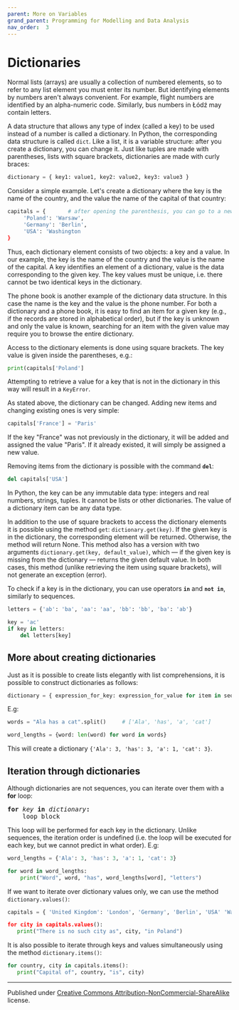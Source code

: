 ```yaml
---
parent: More on Variables
grand_parent: Programming for Modelling and Data Analysis
nav_order:  3
---
```


# Dictionaries

Normal lists (arrays) are usually a collection of numbered elements, so to refer to any list element you must enter its number. But identifying elements by numbers aren't always convenient. For example, flight numbers are identified by an alpha-numeric code. Similarly, bus numbers in Łódź may contain letters.

A data structure that allows any type of index (called a key) to be used instead of a number is called a dictionary. In Python, the corresponding data structure is called `dict`. Like a list, it is a variable structure: after you create a dictionary, you can change it. Just like tuples are made with parentheses, lists with square brackets, dictionaries are made with curly braces:

```python
dictionary = { key1: value1, key2: value2, key3: value3 }
```

Consider a simple example. Let's create a dictionary where the key is the name of the country, and the value the name of the capital of that country:

```python
capitals = {       # after opening the parenthesis, you can go to a new line
     'Poland': 'Warsaw',
     'Germany': 'Berlin',
     'USA': 'Washington 
}
```

Thus, each dictionary element consists of two objects: a key and a value. In our example, the key is the name of the country and the value is the name of the capital. A key identifies an element of a dictionary, value is the data corresponding to the given key. The key values ​​must be unique, i.e. there cannot be two identical keys in the dictionary.

The phone book is another example of the dictionary data structure. In this case the name is the key and the value is the phone number. For both a dictionary and a phone book, it is easy to find an item for a given key (e.g., if the records are stored in alphabetical order), but if the key is unknown and only the value is known, searching for an item with the given value may require you to browse the entire dictionary.

Access to the dictionary elements is done using square brackets. The key value is given inside the parentheses, e.g.:

```python
print(capitals['Poland']
```

Attempting to retrieve a value for a key that is not in the dictionary in this way will result in a `KeyError`.

As stated above, the dictionary can be changed. Adding new items and changing existing ones is very simple:

```python
capitals['France'] = 'Paris'
```

If the key "France" was not previously in the dictionary, it will be added and assigned the value "Paris". If it already existed, it will simply be assigned a new value.

Removing items from the dictionary is possible with the command **`del`**:

```python
del capitals['USA']
```

In Python, the key can be any immutable data type: integers and real numbers, strings, tuples. It cannot be lists or other dictionaries. The value of a dictionary item can be any data type.

In addition to the use of square brackets to access the dictionary elements it is possible using the method `get`: `dictionary.get(key)`. If the given key is in the dictionary, the corresponding element will be returned. Otherwise, the method will return None. This method also has a version with two arguments `dictionary.get(key, default_value)`, which — if the given key is missing from the dictionary — returns the given default value. In both cases, this method (unlike retrieving the item using square brackets), will not generate an exception (error).

To check if a key is in the dictionary, you can use operators **`in`** and **`not in`**, similarly to sequences.

```python
letters = {'ab': 'ba', 'aa': 'aa', 'bb': 'bb', 'ba': 'ab'} 

key = 'ac' 
if key in letters: 
    del letters[key]
```

## More about creating dictionaries

Just as it is possible to create lists elegantly with list comprehensions, it is possible to construct dictionaries as follows:

```python
dictionary = { expression_for_key: expression_for_value for item in sequence }
```

E.g:

```python
words = "Ala has a cat".split()     # ['Ala', 'has', 'a', 'cat']

word_lengths = {word: len(word) for word in words}
```

This will create a dictionary `{'Ala': 3, 'has': 3, 'a': 1, 'cat': 3}`.

## Iteration through dictionaries

Although dictionaries are not sequences, you can iterate over them with a **for** loop:

<pre>
<b>for</b> <i>key</i> <b>in</b> <i>dictionary</i><b>:</b>
    loop block
</pre>

This loop will be performed for each  key in the dictionary. Unlike sequences, the iteration order is undefined (i.e. the loop will be executed for each key, but we cannot predict in what order). E.g:

```python
word_lengths = {'Ala': 3, 'has': 3, 'a': 1, 'cat': 3} 

for word in word_lengths: 
    print("Word", word, "has", word_lengths[word], "letters")
```

If we want to iterate over dictionary values only, we can use the method `dictionary.values()`:

```python
capitals = { 'United Kingdom': 'London', 'Germany', 'Berlin', 'USA' 'Washington} 

for city in capitals.values(): 
   print("There is no such city as", city, "in Poland")
```

It is also possible to iterate through keys and values simultaneously using the method `dictionary.items()`:

```python
for country, city in capitals.items(): 
   print("Capital of", country, "is", city)
```

<hr/>

Published under [Creative Commons Attribution-NonCommercial-ShareAlike](https://creativecommons.org/licenses/by-nc-sa/4.0/) license.
